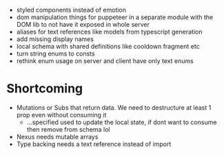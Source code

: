 * styled components instead of emotion
* dom manipulation things for puppeteer in a separate module with
 the DOM lib to not have it exposed in whole server
* aliases for text references like models from typescript generation
* add missing display names
* local schema with shared definitions like cooldown fragment etc
* turn string enums to consts
* rethink enum usage on server and client have only text enums

# Shortcoming
* Mutations or Subs that return data. We need to destructure at least 1 prop even without consuming it
  * ...specified used to update the local state, if dont want to consume then remove from schema lol
* Nexus needs mutable arrays
* Type backing needs a text reference instead of import
